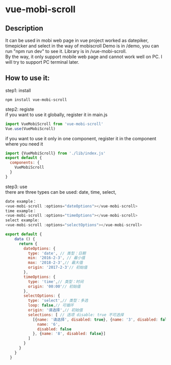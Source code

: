 # vue-mobi-scroll
Description
------
It can be used in mobi web page in vue project worked as datepiker, timepicker and select in the way of mobiscroll
Demo is in /demo, you can run "npm run dev" to see it.
Library is in /vue-mobi-scroll.<br>
By the way, it only support mobile web page and cannot work well on PC. I will try to support PC terminal later.

How to use it:
------
step1: install<br>
```
npm install vue-mobi-scroll
```
step2: registe<br>
if you want to use it globally, register it in main.js<br>
```javascript
import VueMobiScroll from 'vue-mobi-scroll'
Vue.use(VueMobiScroll)
```
if you want to use it only in one component, register it in the component where you need it
```javascript
import {VueMobiScroll} from './lib/index.js'
export default {
  components: {
    VueMobiScroll
  }
}
```
step3: use<br>
there are three types can be used: date, time, select, 
``` javascript
date example：
<vue-mobi-scroll :options="dateOptions"></vue-mobi-scroll>
time example：
<vue-mobi-scroll :options="timeOptions"></vue-mobi-scroll>
select example:
<vue-mobi-scroll :options="selectOptions"></vue-mobi-scroll>
```
```javascript
export default {
    data () {
      return {
        dateOptions: {
          type: 'date', // 类型：日期
          min: '2016-2-3', // 最小值
          max: '2018-2-3',// 最大值
          origin: '2017-2-3'// 初始值
        },
        timeOptions: {
          type: 'time',// 类型：时间
          origin: '00:00'// 初始值
        },
        selectOptions: {
          type: 'select',// 类型：多选
          loop: false,// 可循环
          origin: '请选择',// 初始值
          selections: [ // 选项 disable: true 不可选择
            [{name: '请选择', disabled: true}, {name: '3', disabled: false}, {name: '4', disabled: false}, {
              name: '6',
              disabled: false
            }, {name: '8', disabled: false}]
          ]
        }
      }
    }
  }
```
